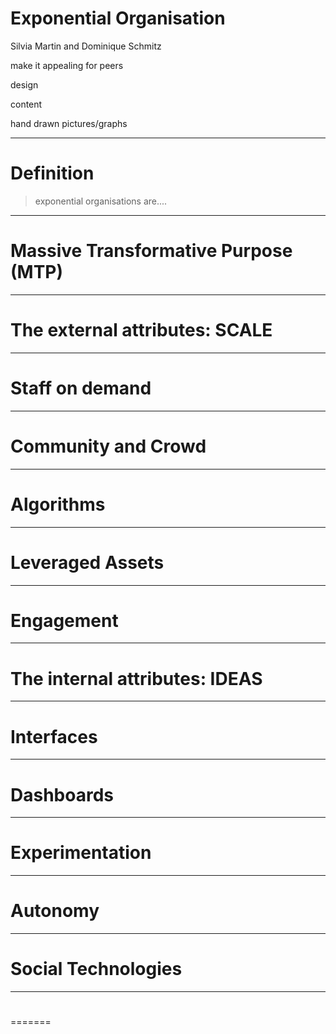 # Exponential Organisation

Silvia Martin and Dominique Schmitz

make it appealing for peers

design

content

hand drawn pictures/graphs

---

# Definition

> exponential organisations are....

---

# Massive Transformative Purpose (MTP)

---

# The external attributes: SCALE

---

# Staff on demand

---

# Community and Crowd

---

# Algorithms

---

# Leveraged Assets

---

# Engagement

---

# The internal attributes: IDEAS

---

# Interfaces

---

# Dashboards

---

# Experimentation

---

# Autonomy

---

# Social Technologies

---

#

=======
